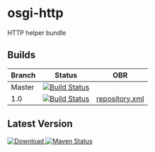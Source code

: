 # osgi-http
HTTP helper bundle

Builds
------
| Branch | Status | OBR |
|--------|--------|-----|
| Master | [![Build Status](https://travis-ci.org/pavlovmedia/osgi-http.svg?branch=master)](https://travis-ci.org/pavlovmedia/osgi-http) | |
| 1.0 | [![Build Status](https://travis-ci.org/pavlovmedia/osgi-http.svg?branch=1.0-release)](https://travis-ci.org/pavlovmedia/osgi-http) | [repository.xml](https://raw.githubusercontent.com/pavlovmedia/osgi-http/1.0-release/obr/repository.xml) |

Latest Version
--------------

[ ![Download](https://api.bintray.com/packages/pavlovmedia/pavlov-media-oss/osgi-http/images/download.svg) ](https://bintray.com/pavlovmedia/pavlov-media-oss/osgi-http/_latestVersion)
[![Maven Status](https://maven-badges.herokuapp.com/maven-central/com.pavlovmedia.oss.osgi/http/com.pavlovmedia.oss.osgi.http/badge.png)](https://repo1.maven.org/maven2/com/pavlovmedia/oss/osgi/osgi-http)
